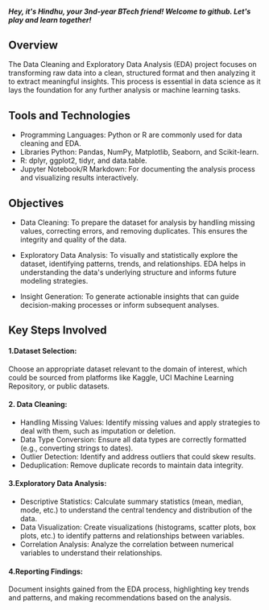 ##### Hey, it's Hindhu, your 3nd-year BTech friend! Welcome to github. Let's play and learn together!


## Overview
The Data Cleaning and Exploratory Data Analysis (EDA) project focuses on transforming raw data into a clean, structured format and then analyzing it to extract meaningful insights. This process is essential in data science as it lays the foundation for any further analysis or machine learning tasks.
## Tools and Technologies
* Programming Languages: Python or R are commonly used for data cleaning and EDA.
* Libraries Python: Pandas, NumPy, Matplotlib, Seaborn, and Scikit-learn.
* R: dplyr, ggplot2, tidyr, and data.table.
* Jupyter Notebook/R Markdown: For documenting the analysis process and visualizing results interactively.
## Objectives
* Data Cleaning: To prepare the dataset for analysis by handling missing values, correcting errors, and removing duplicates. This ensures the integrity and quality of the data.

* Exploratory Data Analysis: To visually and statistically explore the dataset, identifying patterns, trends, and relationships. EDA helps in understanding the data's underlying structure and informs future modeling strategies.

* Insight Generation: To generate actionable insights that can guide decision-making processes or inform subsequent analyses.

## Key Steps Involved
#### 1.Dataset Selection:
Choose an appropriate dataset relevant to the domain of interest, which could be sourced from platforms like Kaggle, UCI Machine Learning Repository, or public datasets.
#### 2. Data Cleaning:

* Handling Missing Values: Identify missing values and apply strategies to deal with them, such as imputation or deletion.
* Data Type Conversion: Ensure all data types are correctly formatted (e.g., converting strings to dates).
 * Outlier Detection: Identify and address outliers that could skew results.
* Deduplication: Remove duplicate records to maintain data integrity.
#### 3.Exploratory Data Analysis:

* Descriptive Statistics: Calculate summary statistics (mean, median, mode, etc.) to understand the central tendency and distribution of the data.
* Data Visualization: Create visualizations (histograms, scatter plots, box plots, etc.) to identify patterns and relationships between variables.
* Correlation Analysis: Analyze the correlation between numerical variables to understand their relationships.
#### 4.Reporting Findings: 
Document insights gained from the EDA process, highlighting key trends and patterns, and making recommendations based on the analysis.
